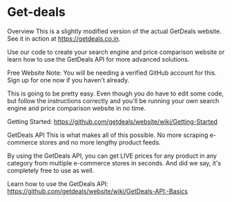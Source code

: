 # Get-deals
Overview
This is a slightly modified version of the actual GetDeals website. See it in action at https://getdeals.co.in.

Use our code to create your search engine and price comparison website or learn how to use the GetDeals API for more advanced solutions.

Free Website
Note: You will be needing a verified GitHub account for this. Sign up for one now if you haven't already.

This is going to be pretty easy. Even though you do have to edit some code, but follow the instructions correctly and you'll be running your own search engine and price comparison website in no time.

Getting Started: https://github.com/getdeals/website/wiki/Getting-Started

GetDeals API
This is what makes all of this possible. No more scraping e-commerce stores and no more lengthy product feeds.

By using the GetDeals API, you can get LIVE prices for any product in any category from multiple e-commerce stores in seconds. And did we say, it's completely free to use as well.

Learn how to use the GetDeals API: https://github.com/getdeals/website/wiki/GetDeals-API:-Basics
